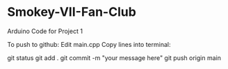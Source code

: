 # Smokey-VII-Fan-Club
Arduino Code for Project 1

To push to github:
Edit main.cpp
Copy lines into terminal:

git status
git add .
git commit -m "your message here"
git push origin main
